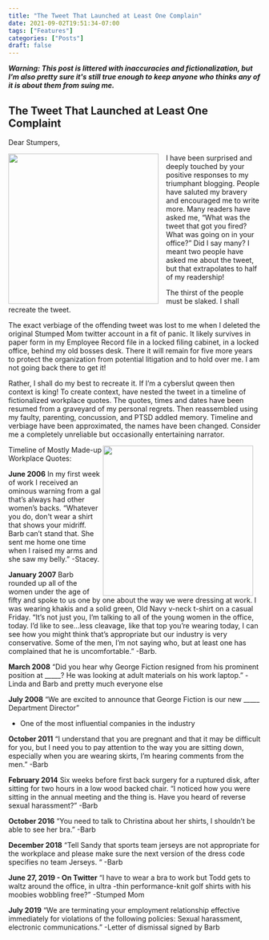 ```yaml
---
title: "The Tweet That Launched at Least One Complain"
date: 2021-09-02T19:51:34-07:00
tags: ["Features"]
categories: ["Posts"]
draft: false
---
```


___Warning: This post is littered with inaccuracies and fictionalization, but I’m also pretty sure it's still true enough to keep anyone who thinks any of it is about them from suing me.___

## The Tweet That Launched at Least One Complaint

Dear Stumpers, 

<img src = "../../../../images/this_is_me1.png" style="width:300px;float:left;margin-top:0px;margin-bottom:0px; margin-right: 15px;">I have been surprised and deeply touched by your positive responses to my triumphant blogging. People have saluted my bravery and encouraged me to write more.  Many readers have asked me, “What was the tweet that got you fired? What was going on in your office?” Did I say many? I meant two people have asked me about the tweet, but that extrapolates to half of my readership! 

The thirst of the people must be slaked. I shall recreate the tweet. 

The  exact verbiage of the offending tweet was lost to me when I deleted the original Stumped Mom twitter account in a fit of panic. It likely survives in paper form in my Employee Record file in a locked filing cabinet, in a locked office, behind my old bosses desk. There it will remain for five more years to protect the organization from potential litigation and to hold over me.  I am not going back there to get it! 

Rather, I shall do my best to recreate it.  If I’m a cyberslut qween then context is king! To create context, have nested the tweet in a timeline of fictionalized workplace quotes. The quotes, times and dates have been resumed from a graveyard of my personal regrets. Then reassembled using my faulty,  parenting, concussion, and PTSD addled memory. Timeline and verbiage have been approximated, the names have been changed. Consider me a completely unreliable but occasionally entertaining narrator. 

<img src = "../../../../images/this_is_me2.png" style="width:300px;float:right;margin-top:0px;margin-bottom:0px; margin-right: 15px;">
Timeline of Mostly Made-up Workplace Quotes:

__June 2006__
In my first week of work I received an ominous warning from a gal that’s always had other women’s backs. 
“Whatever you do, don't wear a shirt that shows your midriff. Barb can’t stand that. She sent me home one time when I raised my arms and she saw my belly.”
-Stacey. 

__January 2007__
Barb rounded up all of the women under the age of fifty and spoke to us one by one about the way we were dressing at work. I was wearing khakis and a solid green, Old Navy v-neck t-shirt on a casual Friday. 
“It’s not just you, I’m talking to all of the young women in the office, today. I’d like to see...less cleavage, like that top you’re wearing today, I can see how you might think that’s appropriate but our industry is very conservative. Some of the men, I’m not saying who, but at least one has complained that he is uncomfortable.”
-Barb. 

__March 2008__
“Did you hear why George Fiction resigned from his prominent position at _____? He was looking at adult materials on his work laptop.”
-Linda and Barb and pretty much everyone else

__July 2008__
“We are excited to announce that George Fiction is our new _____ Department Director”
- One of the most influential companies in the industry

__October 2011__ 
“I understand that you are pregnant and that it may be difficult for you, but I need you to pay attention to the way you are sitting down, especially when you are wearing skirts, I’m hearing comments from the men.” 
-Barb


__February 2014__ 
Six weeks before first back surgery for a ruptured disk, after sitting for two hours in a low wood backed chair.
“I noticed how you were sitting in the annual meeting and the thing is. Have you heard of reverse sexual harassment?”
-Barb

__October 2016__ 
“You need to talk to Christina about her shirts, I shouldn’t be able to see her bra.”
-Barb

__December 2018__
“Tell Sandy that sports team jerseys are not appropriate for the workplace and please make sure the next version of the dress code specifies no team Jerseys. “
-Barb

__June 27, 2019 - On Twitter__
“I have to wear a bra to work but Todd gets to waltz  around the office,  in ultra -thin performance-knit golf shirts with his moobies wobbling free?” 
-Stumped Mom

__July 2019__
“We are terminating your employment relationship effective immediately for violations of the following policies: Sexual harassment, electronic communications.”
-Letter of dismissal signed by Barb


